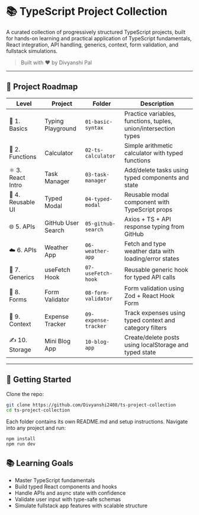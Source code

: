 # 📚 TypeScript Project Collection

A curated collection of progressively structured TypeScript projects, built for hands-on learning and practical application of TypeScript fundamentals, React integration, API handling, generics, context, form validation, and fullstack simulations.

> Built with ❤️ by Divyanshi Pal

---

## 🧭 Project Roadmap

| Level | Project | Folder | Description |
|-------|---------|--------|-------------|
| 🌱 1. Basics | Typing Playground | `01-basic-syntax` | Practice variables, functions, tuples, union/intersection types |
| 🧮 2. Functions | Calculator | `02-ts-calculator` | Simple arithmetic calculator with typed functions |
| ⚛️ 3. React Intro | Task Manager | `03-task-manager` | Add/delete tasks using typed components and state |
| 🧱 4. Reusable UI | Typed Modal | `04-typed-modal` | Reusable modal component with TypeScript props |
| 🌐 5. APIs | GitHub User Search | `05-github-search` | Axios + TS + API response typing from GitHub |
| ☁️ 6. APIs | Weather App | `06-weather-app` | Fetch and type weather data with loading/error states |
| 🔁 7. Generics | useFetch Hook | `07-useFetch-hook` | Reusable generic hook for typed API calls |
| 🧪 8. Forms | Form Validator | `08-form-validator` | Form validation using Zod + React Hook Form |
| 💸 9. Context | Expense Tracker | `09-expense-tracker` | Track expenses using typed context and category filters |
| ✍️ 10. Storage | Mini Blog App | `10-blog-app` | Create/delete posts using localStorage and typed state |

---

## 🚀 Getting Started

Clone the repo:

```bash
git clone https://github.com/Divyanshi2408/ts-project-collection
cd ts-project-collection
```
Each folder contains its own README.md and setup instructions. Navigate into any project and run:

```
npm install
npm run dev
```

## 📚 Learning Goals

- Master TypeScript fundamentals
- Build typed React components and hooks
- Handle APIs and async state with confidence
- Validate user input with type-safe schemas
- Simulate fullstack app features with scalable structure


